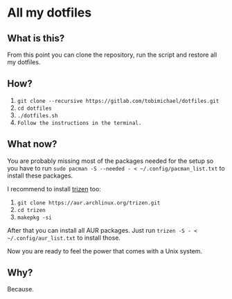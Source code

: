 # All my dotfiles

## What is this?

From this point you can clone the repository, run the script and restore all my dotfiles.

## How?

1. `git clone --recursive https://gitlab.com/tobimichael/dotfiles.git` 
2. `cd dotfiles`
3. `./dotfiles.sh`
4. `Follow the instructions in the terminal.`

## What now?

You are probably missing most of the packages needed for the setup so you have to run `sudo pacman -S --needed - < ~/.config/pacman_list.txt` to install these packages.

I recommend to install [trizen](https://github.com/trizen/trizen) too:
1. `git clone https://aur.archlinux.org/trizen.git`
2. `cd trizen`
3. `makepkg -si`

After that you can install all AUR packages. Just run `trizen -S - < ~/.config/aur_list.txt` to install those.

Now you are ready to feel the power that comes with a Unix system.

## Why?

Because.
